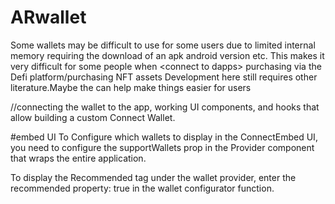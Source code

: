 # ARwallet
Some wallets may be difficult to use for some users due to limited internal memory requiring the download of an apk android version etc.  This makes it very difficult for some people when &lt;connect to dapps> purchasing via the Defi platform/purchasing NFT assets  Development here still requires other literature.Maybe the <web version> 
can help make things easier for users

//connecting the wallet to the app, working UI components, and hooks that allow building a custom Connect Wallet.

#embed UI
To Configure which wallets to display in the ConnectEmbed UI, you need to configure the supportWallets prop in the Provider component that wraps the entire application.

To display the Recommended tag under the wallet provider, enter the recommended property: true in the wallet configurator function.
